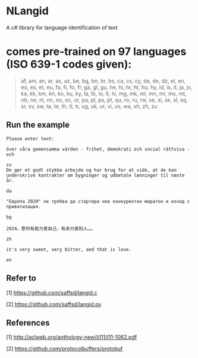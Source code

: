 ﻿# NLangid
A c# library for language identification of text

# comes pre-trained on 97 languages (ISO 639-1 codes given):

> af, am, an, ar, as, az, be, bg, bn, br, bs, ca, cs, cy, da, de, dz, el, en, eo, es, et, eu, fa, fi, fo, fr, ga, gl, gu, he, hi, hr, ht, hu, hy, id, is, it, ja, jv, ka, kk, km, kn, ko, ku, ky, la, lb, lo, lt, lv, mg, mk, ml, mn, mr, ms, mt, nb, ne, nl, nn, no, oc, or, pa, pl, ps, pt, qu, ro, ru, rw, se, si, sk, sl, sq, sr, sv, sw, ta, te, th, tl, tr, ug, uk, ur, vi, vo, wa, xh, zh, zu

Run the example
----------

```
Please enter text:

över våra gemensamma värden - frihet, demokrati och social rättvisa - och

sv
De gør et godt stykke arbejde og har brug for at vide, at de kan underskrive kontrakter om bygninger og udbetale lønninger til næste år.

da

"Европа 2020" не трябва да стартира нов конкурентен маратон и изход с приватизация.

bg

2024，愿你有能力爱自己，有余力爱别人……

zh

it's very sweet, very bitter, and that is love.

en
```


Refer to
----------
[1] https://github.com/saffsd/langid.c

[2] https://github.com/saffsd/langid.py


References
----------
[1] http://aclweb.org/anthology-new/I/I11/I11-1062.pdf

[2] https://github.com/protocolbuffers/protobuf


